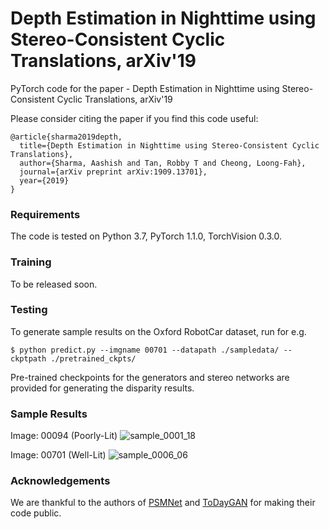 # Depth Estimation in Nighttime using Stereo-Consistent Cyclic Translations, arXiv'19
PyTorch code for the paper - Depth Estimation in Nighttime using Stereo-Consistent Cyclic Translations, arXiv'19

Please consider citing the paper if you find this code useful:
```
@article{sharma2019depth,
  title={Depth Estimation in Nighttime using Stereo-Consistent Cyclic Translations},
  author={Sharma, Aashish and Tan, Robby T and Cheong, Loong-Fah},
  journal={arXiv preprint arXiv:1909.13701},
  year={2019}
}
```
### Requirements
The code is tested on Python 3.7, PyTorch 1.1.0, TorchVision 0.3.0. 

### Training
To be released soon. 

### Testing
To generate sample results on the Oxford RobotCar dataset, run for e.g. 
```
$ python predict.py --imgname 00701 --datapath ./sampledata/ --ckptpath ./pretrained_ckpts/
```
Pre-trained checkpoints for the generators and stereo networks are provided for generating the disparity results. 

### Sample Results
Image: 00094 (Poorly-Lit)
![sample_0001_18](images/0001_18_f.png)

Image: 00701 (Well-Lit)
![sample_0006_06](images/0006_06_f.png)
  
### Acknowledgements 
We are thankful to the authors of [PSMNet](https://github.com/JiaRenChang/PSMNet) and [ToDayGAN](https://github.com/AAnoosheh/ToDayGAN) for making their code public. 
